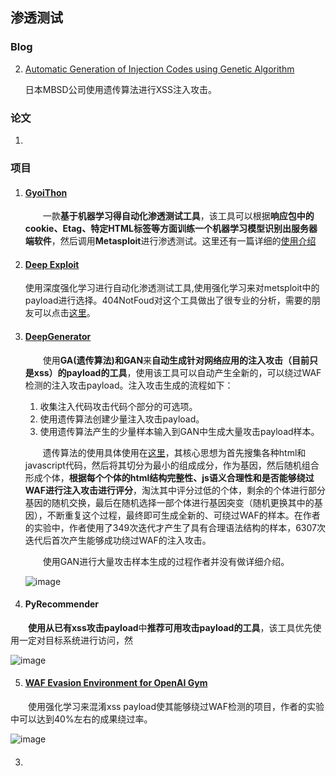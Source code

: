 ## 渗透测试



### Blog

2. [Automatic Generation of Injection Codes using Genetic Algorithm](https://www.mbsd.jp/blog/20170921.html)

   日本MBSD公司使用遗传算法进行XSS注入攻击。

### 论文

1. 



### 项目

1. #### [GyoiThon](https://github.com/gyoisamurai/GyoiThon)

   &emsp;&emsp;一款**基于机器学习得自动化渗透测试工具**，该工具可以根据**响应包中的cookie、Etag、特定HTML标签等方面训练一个机器学习模型识别出服务器端软件**，然后调用**Metasploit**进行渗透测试。这里还有一篇详细的[使用介绍](https://www.freebuf.com/sectool/173476.html)

2. #### [Deep Exploit](https://github.com/13o-bbr-bbq/machine_learning_security/tree/master/DeepExploit)

   使用深度强化学习进行自动化渗透测试工具,使用强化学习来对metsploit中的payload进行选择。404NotFoud对这个工具做出了很专业的分析，需要的朋友可以点击[这里](https://4o4notfound.org/index.php/archives/215/)。
   
   

3. #### [DeepGenerator](https://github.com/13o-bbr-bbq/machine_learning_security/tree/master/Generator)

   &emsp;&emsp;使用**GA(遗传算法)**和**GAN**来**自动生成针对网络应用的注入攻击（目前只是xss）的payload的工具**，使用该工具可以自动产生全新的，可以绕过WAF检测的注入攻击payload。注入攻击生成的流程如下：

   1. 收集注入代码攻击代码个部分的可选项。
   2. 使用遗传算法创建少量注入攻击payload。
   3. 使用遗传算法产生的少量样本输入到GAN中生成大量攻击payload样本。

   &emsp;&emsp;遗传算法的使用具体使用在[这里](https://www.mbsd.jp/blog/20170921.html)，其核心思想为首先搜集各种html和javascript代码，然后将其切分为最小的组成成分，作为基因，然后随机组合形成个体，**根据每个个体的html结构完整性、js语义合理性和是否能够绕过WAF进行注入攻击进行评分**，淘汰其中评分过低的个体，剩余的个体进行部分基因的随机交换，最后在随机选择一部个体进行基因突变（随机更换其中的基因），不断重复这个过程，最终即可生成全新的、可绕过WAF的样本。在作者的实验中，作者使用了349次迭代才产生了具有合理语法结构的样本，6307次迭代后首次产生能够成功绕过WAF的注入攻击。

   &emsp;&emsp;使用GAN进行大量攻击样本生成的过程作者并没有做详细介绍。

   ![image](https://raw.githubusercontent.com/AnchoretY/images/master/blog/image.l48tlxvk09b.png)

4. #### PyRecommender

&emsp;&emsp;**使用从已有xss攻击payload**中**推荐可用攻击payload的工具**，该工具优先使用一定对目标系统进行访问，然 

![image](https://raw.githubusercontent.com/AnchoretY/images/master/blog/image.zj3efxzi9p8.png)

5. #### [WAF Evasion Environment for OpenAI Gym](https://github.com/SaneBow/gym-waf)

&emsp;&emsp;使用强化学习来混淆xss payload使其能够绕过WAF检测的项目，作者的实验中可以达到40%左右的成果绕过率。

![image](https://raw.githubusercontent.com/AnchoretY/images/master/blog/image.bewohm1fvh.png)



3. #### 
